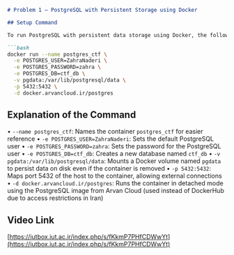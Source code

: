 ````markdown
# Problem 1 – PostgreSQL with Persistent Storage using Docker

## Setup Command

To run PostgreSQL with persistent data storage using Docker, the following command was used:

```bash
docker run --name postgres_ctf \
  -e POSTGRES_USER=ZahraNaderi \
  -e POSTGRES_PASSWORD=zahra \
  -e POSTGRES_DB=ctf_db \
  -v pgdata:/var/lib/postgresql/data \
  -p 5432:5432 \
  -d docker.arvancloud.ir/postgres
````

## Explanation of the Command

• `--name postgres_ctf`: Names the container `postgres_ctf` for easier reference
• `-e POSTGRES_USER=ZahraNaderi`: Sets the default PostgreSQL user
• `-e POSTGRES_PASSWORD=zahra`: Sets the password for the PostgreSQL user
• `-e POSTGRES_DB=ctf_db`: Creates a new database named `ctf_db`
• `-v pgdata:/var/lib/postgresql/data`: Mounts a Docker volume named `pgdata` to persist data on disk even if the container is removed
• `-p 5432:5432`: Maps port 5432 of the host to the container, allowing external connections
• `-d docker.arvancloud.ir/postgres`: Runs the container in detached mode using the PostgreSQL image from Arvan Cloud (used instead of DockerHub due to access restrictions in Iran)

## Video Link

[https://iutbox.iut.ac.ir/index.php/s/fKkmP7PHfCDWwYt](https://iutbox.iut.ac.ir/index.php/s/fKkmP7PHfCDWwYt)

```


